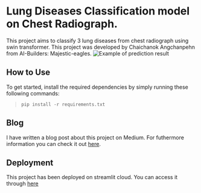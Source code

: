 # Lung Diseases Classification model on Chest Radiograph.
This project aims to classify 3 lung diseases from chest radiograph using swin transformer. This project was developed by Chaichanok Angchanpehn from AI-Builders: Majestic-eagles.
![Example of prediction result](pics/predicted/000000.jpg)

## How to Use
To get started, install the required dependencies by simply running these following commands:
> `pip install -r requirements.txt`

## Blog
I have written a blog post about this project on Medium.
For futhermore information you can check it out [here](https://medium.com/@chaichanok05/swinlung-swin-transformer-lung-diseases-classification-model-on-chest-radiograph-4bb4f0cea938).

## Deployment
This project has been deployed on streamlit cloud. You can access it through [here](https://swinlung-annbjm5nov3ca8bj3ctmgc.streamlit.app/)
